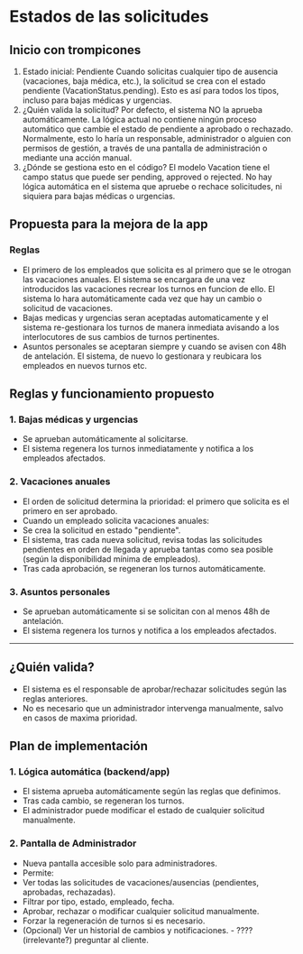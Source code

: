 # Estados de las solicitudes 

## Inicio con trompicones
1. Estado inicial: Pendiente
Cuando solicitas cualquier tipo de ausencia (vacaciones, baja médica, etc.), la solicitud se crea con el estado pendiente (VacationStatus.pending).
Esto es así para todos los tipos, incluso para bajas médicas y urgencias.
2. ¿Quién valida la solicitud?
Por defecto, el sistema NO la aprueba automáticamente.
La lógica actual no contiene ningún proceso automático que cambie el estado de pendiente a aprobado o rechazado.
Normalmente, esto lo haría un responsable, administrador o alguien con permisos de gestión, a través de una pantalla de administración o mediante una acción manual.
3. ¿Dónde se gestiona esto en el código?
El modelo Vacation tiene el campo status que puede ser pending, approved o rejected.
No hay lógica automática en el sistema que apruebe o rechace solicitudes, ni siquiera para bajas médicas o urgencias.

## Propuesta para la mejora de la app
### Reglas 
- El primero de los empleados que solicita es al primero que se le otrogan las vacaciones anuales. El sistema se encargara de una vez introducidos las vacaciones recrear los turnos en funcion de ello. El sistema lo hara automáticamente cada vez que hay un cambio o solicitud de vacaciones. 
- Bajas medicas y urgencias seran aceptadas automaticamente y el sistema re-gestionara los turnos de manera inmediata avisando a los interlocutores de sus cambios de turnos pertinentes.
- Asuntos personales se aceptaran siempre y cuando se avisen con 48h de antelación. El sistema, de nuevo lo gestionara y reubicara los empleados en nuevos turnos etc. 

## Reglas y funcionamiento propuesto

### 1. Bajas médicas y urgencias
- Se aprueban automáticamente al solicitarse.
- El sistema regenera los turnos inmediatamente y notifica a los empleados afectados.

### 2. Vacaciones anuales
- El orden de solicitud determina la prioridad: el primero que solicita es el primero en ser aprobado.
- Cuando un empleado solicita vacaciones anuales:
- Se crea la solicitud en estado "pendiente".
- El sistema, tras cada nueva solicitud, revisa todas las solicitudes pendientes en orden de llegada y aprueba tantas como sea posible (según la disponibilidad mínima de empleados).
- Tras cada aprobación, se regeneran los turnos automáticamente.

### 3. Asuntos personales
- Se aprueban automáticamente si se solicitan con al menos 48h de antelación.
- El sistema regenera los turnos y notifica a los empleados afectados.

* * *

## ¿Quién valida?

- El sistema es el responsable de aprobar/rechazar solicitudes según las reglas anteriores.
- No es necesario que un administrador intervenga manualmente, salvo en casos de maxima prioridad.

## Plan de implementación

### 1. Lógica automática (backend/app)

- El sistema aprueba automáticamente según las reglas que definimos.
- Tras cada cambio, se regeneran los turnos.
- El administrador puede modificar el estado de cualquier solicitud manualmente.

### 2. Pantalla de Administrador

- Nueva pantalla accesible solo para administradores.
- Permite:
- Ver todas las solicitudes de vacaciones/ausencias (pendientes, aprobadas, rechazadas).
- Filtrar por tipo, estado, empleado, fecha.
- Aprobar, rechazar o modificar cualquier solicitud manualmente.
- Forzar la regeneración de turnos si es necesario.
- (Opcional) Ver un historial de cambios y notificaciones. - ???? (irrelevante?) preguntar al cliente. 


